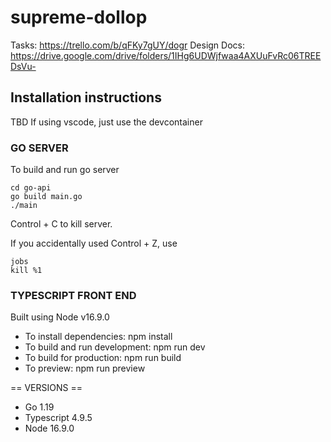 # supreme-dollop

Tasks: https://trello.com/b/qFKy7gUY/dogr
Design Docs: https://drive.google.com/drive/folders/1IHg6UDWjfwaa4AXUuFvRc06TREEDsVu-

## Installation instructions
TBD
If using vscode, just use the devcontainer

### GO SERVER
To build and run go server
```
cd go-api
go build main.go
./main
```

Control + C to kill server. 

If you accidentally used Control + Z, use
```
jobs
kill %1
```

### TYPESCRIPT FRONT END
Built using Node v16.9.0

* To install dependencies: npm install 
* To build and run development: npm run dev
* To build for production: npm run build
* To preview: npm run preview

== VERSIONS ==
* Go 1.19
* Typescript 4.9.5
* Node 16.9.0